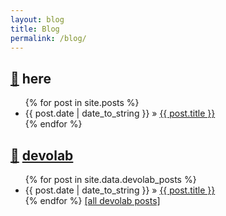 ```yaml
---
layout: blog
title: Blog
permalink: /blog/
---
```


## <a href="#here">🔗</a> here
<ul class="posts">
  {% for post in site.posts %}
    <li><span>{{ post.date | date_to_string }}</span> &raquo; <a href="{{ post.url }}">{{ post.title }}</a></li>
  {% endfor %}
</ul>

## <a href="#devolab">🔗</a> [devolab](https://devolab.org/)
<ul class="posts">
  {% for post in site.data.devolab_posts %}
    <li><span>{{ post.date | date_to_string }}</span> &raquo; <a href="{{ post.url }}">{{ post.title }}</a></li>
  {% endfor %}
  <a href="https://devolab.org/author/lalejini/">[all devolab posts]</a>
</ul>

<!-- ## <a href="#mentees_collaborators">🔗</a> mentees & collaborators
<ul class="posts">
  {% for post in site.data.mentees_collaborators_posts %}
    <li>
      <span>{{ post.date | date_to_string }}</span> &raquo; <a href="{{ post.url }}">{{ post.title }}</a> by <a href="{{ post.who_url }}">{{ post.who }}</a>
      {% if post.where %}
        {% if post.where_url %}
          @ <a href="{{ post.where_url }}">{{ post.where }}</a>
        {% else %}
          @ {{ post.where }}
        {% endif %}
      {% endif %}
    </li>
  {% endfor %}
</ul> -->
